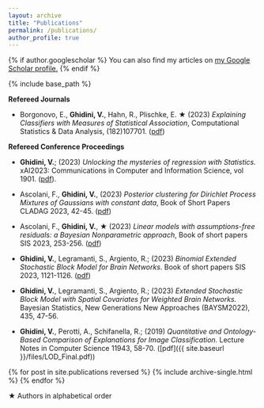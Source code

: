 ```yaml
---
layout: archive
title: "Publications"
permalink: /publications/
author_profile: true
---
```



{% if author.googlescholar %}
  You can also find my articles on <u><a href="{{author.googlescholar}}">my Google Scholar profile</a>.</u>
{% endif %}

{% include base_path %}



**Refereed Journals**

* Borgonovo, E., **Ghidini, V.**, Hahn, R., Plischke, E. &#9733; (2023) 
*Explaining Classifiers with Measures of Statistical Association*,  Computational Statistics & Data Analysis, (182)107701. (<a href="https://www.sciencedirect.com/science/article/pii/S0167947323000129">pdf</a>)


**Refereed Conference Proceedings**
*  **Ghidini, V.**; (2023)
 *Unlocking the mysteries of regression with Statistics.*  xAI2023: Communications in Computer and Information Science, vol 1901. (<a href="https://link.springer.com/chapter/10.1007/978-3-031-44064-9_6">pdf</a>).

*  Ascolani, F., **Ghidini, V.**, (2023)
  *Posterior clustering for Dirichlet Process Mixtures of Gaussians with constant data*, Book of Short Papers CLADAG 2023, 42-45.  (<a href="https://it.pearson.com/content/dam/region-core/italy/pearson-italy/pdf/Docenti/Universit%C3%A0/CLADAG-2023.pdf">pdf</a>)
  


*  Ascolani, F., **Ghidini, V.**, &#9733; (2023)
  *Linear models with assumptions-free residuals: a Bayesian Nonparametric approach*, Book of short papers SIS 2023, 253-256.
(<a href="https://it.pearson.com/content/dam/region-core/italy/pearson-italy/pdf/Docenti/Universit%C3%A0/bozza-book-compresso.pdf">pdf</a>)

*  **Ghidini, V.**, Legramanti, S., Argiento, R.; (2023)
  *Binomial Extended Stochastic Block Model for Brain Networks*. Book of short papers SIS 2023, 1121-1126. (<a href="https://it.pearson.com/content/dam/region-core/italy/pearson-italy/pdf/Docenti/Universit%C3%A0/bozza-book-compresso.pdf">pdf</a>)

* **Ghidini, V.**, Legramanti, S., Argiento, R.; (2023)
  *Extended Stochastic Block Model with Spatial Covariates for Weighted Brain Networks.* Bayesian Statistics, New Generations New Approaches (BAYSM2022), 435, 47-56.

* **Ghidini, V.**, Perotti, A., Schifanella, R.; (2019)
*Quantitative and Ontology-Based Comparison of Explanations for Image Classification.*
Lecture Notes in Computer Science 11943, 58-70. ([pdf]({{ site.baseurl }}/files/LOD_Final.pdf))


{% for post in site.publications reversed %}
  {% include archive-single.html %}
{% endfor %}



&#9733; Authors in alphabetical order

